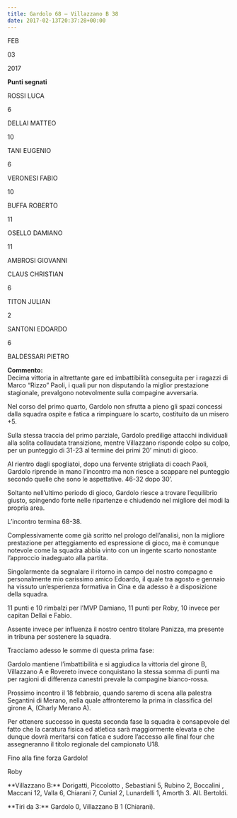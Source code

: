 ```yaml
---
title: Gardolo 68 – Villazzano B 38
date: 2017-02-13T20:37:28+00:00
---
```

FEB

03

2017

**Punti segnati**

ROSSI LUCA

6

DELLAI MATTEO

10

TANI EUGENIO

6

VERONESI FABIO

10

BUFFA ROBERTO

11

OSELLO DAMIANO

11

AMBROSI GIOVANNI

CLAUS CHRISTIAN

6

TITON JULIAN

2

SANTONI EDOARDO

6

BALDESSARI PIETRO

**Commento:**  
Decima vittoria in altrettante gare ed imbattibilità conseguita per i ragazzi di Marco “Rizzo” Paoli, i quali pur non disputando la miglior prestazione stagionale, prevalgono notevolmente sulla compagine avversaria.

Nel corso del primo quarto, Gardolo non sfrutta a pieno gli spazi concessi dalla squadra ospite e fatica a rimpinguare lo scarto, costituito da un misero +5.

Sulla stessa traccia del primo parziale, Gardolo predilige attacchi individuali alla solita collaudata transizione, mentre Villazzano risponde colpo su colpo, per un punteggio di 31-23 al termine dei primi 20’ minuti di gioco.

Al rientro dagli spogliatoi, dopo una fervente strigliata di coach Paoli, Gardolo riprende in mano l’incontro ma non riesce a scappare nel punteggio secondo quelle che sono le aspettative. 46-32 dopo 30’.

Soltanto nell’ultimo periodo di gioco, Gardolo riesce a trovare l’equilibrio giusto, spingendo forte nelle ripartenze e chiudendo nel migliore dei modi la propria area.

L’incontro termina 68-38.

Complessivamente come già scritto nel prologo dell’analisi, non la migliore prestazione per atteggiamento ed espressione di gioco, ma è comunque notevole come la squadra abbia vinto con un ingente scarto nonostante l’approccio inadeguato alla partita.

Singolarmente da segnalare il ritorno in campo del nostro compagno e personalmente mio carissimo amico Edoardo, il quale tra agosto e gennaio ha vissuto un’esperienza formativa in Cina e da adesso è a disposizione della squadra.

11 punti e 10 rimbalzi per l’MVP Damiano, 11 punti per Roby, 10 invece per capitan Dellai e Fabio.

Assente invece per influenza il nostro centro titolare Panizza, ma presente in tribuna per sostenere la squadra.

Tracciamo adesso le somme di questa prima fase:

Gardolo mantiene l’imbattibilità e si aggiudica la vittoria del girone B, Villazzano A e Rovereto invece conquistano la stessa somma di punti ma per ragioni di differenza canestri prevale la compagine bianco-rossa.

Prossimo incontro il 18 febbraio, quando saremo di scena alla palestra Segantini di Merano, nella quale affronteremo la prima in classifica del girone A, (Charly Merano A).

Per ottenere successo in questa seconda fase la squadra è consapevole del fatto che la caratura fisica ed atletica sarà maggiormente elevata e che dunque dovrà meritarsi con fatica e sudore l’accesso alle final four che assegneranno il titolo regionale del campionato U18.

Fino alla fine forza Gardolo!

Roby

\*\*Villazzano B:\*\* Dorigatti, Piccolotto , Sebastiani 5, Rubino 2, Boccalini , Maccani 12, Valla 6, Chiarani 7, Cunial 2, Lunardelli 1, Amorth 3. All. Bertoldi.

\*\*Tiri da 3:\*\* Gardolo 0, Villazzano B 1 (Chiarani).